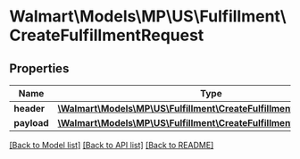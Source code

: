 # Walmart\Models\MP\US\Fulfillment\CreateFulfillmentRequest

## Properties

Name | Type | Description | Notes
------------ | ------------- | ------------- | -------------
**header** | [**\Walmart\Models\MP\US\Fulfillment\CreateFulfillmentRequestHeader**](CreateFulfillmentRequestHeader.md) |  |
**payload** | [**\Walmart\Models\MP\US\Fulfillment\CreateFulfillmentRequestPayload**](CreateFulfillmentRequestPayload.md) |  |


[[Back to Model list]](./) [[Back to API list]](../../../../../README.md#supported-apis) [[Back to README]](../../../../../README.md)
